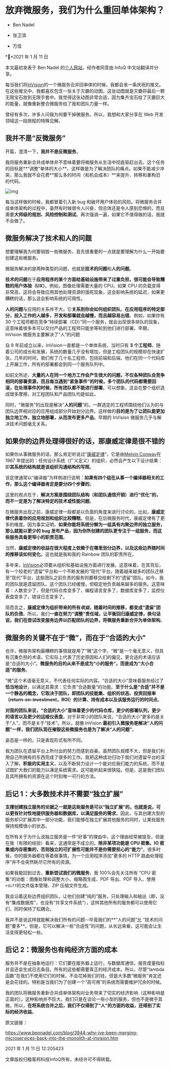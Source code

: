 # 放弃微服务，我们为什么重回单体架构？

- Ben Nadel

- 张卫滨

- 万佳

**2021 年 1 月 11 日

本文最初发表于 Ben Nadel 的[个人网站](https://www.bennadel.com/blog/3944-why-ive-been-merging-microservices-back-into-the-monolith-at-invision.htm)，经作者同意由 InfoQ 中文站翻译并分享。



每当我们将[InVision](https://www.bennadel.com/invision/co-founder.htm?redirect=https%3A%2F%2Fwww.invisionapp.com%2F%3Fsource%3Dbennadel.com)的一个微服务合并回单体的时候，我都会发一条庆祝的推文。在这些推文中，我都喜欢包含一张关于灭霸的动图，这张动图就是灭霸将最后一颗无限宝石放到无限手套中。我觉得这张动图非常合适，因为集齐宝石给了灭霸巨大的能量，就像重新整合微服务给了我和团队力量一样。

曾经有多次，许多人问我为何要干掉微服务。所以，我想和大家分享在 Web 开发领域这一段旅程的特殊见解。



## 我并不是“反微服务”

开篇，澄清一下，**我并不是反微服务**。

我将服务重新合并成单体并不意味着要将微服务从生活中彻底驱赶出去。这个任务的目标是**“调整”单体的大小**，这样做是为了解决团队的痛点。如果不能减少冲突，那么我就不会花费**那么多的时间（和机会成本）**来提升、转移和重构旧的代码。

![img](https://static001.infoq.cn/resource/image/7b/07/7bfe4acc28e95f6632cd5bff60df5707.png)

每当这样做的时候，我都冒着引入新 bug 和破坏用户体验的风险。将微服务合并成单体架构的过程中，虽然有时候很令人兴奋，但总体还是令人感到恐惧的，而且需要**大师级的规划、风险控制和测试**。再次强调一遍，如果它不值得做的话，我就不会做了。



## 微服务解决了技术和人的问题

想要理解我为何要销毁一些微服务，首先很重要的一点就是要理解为什么一开始要创建这些微服务。

微服务解决的是两种类型的问题，也就是**技术的问题**和**人的问题**。

**技术的问题**在于**应用程序的某个方面给基础设施带来了过重负担，很可能会导致糟糕的用户体验（UX）**。例如，图像处理需要大量的 CPU。如果 CPU 的负载变得非常高，这将会导致应用其他处理资源的饿死现象，这会影响系统的延迟，如果更糟糕的话，那么这会影响系统的可用性。

**人的问题**与应用的关系并不大，它**关系到你会如何组织团队**。**在应用程序的特定部分，投入工作的人越多，开发和部署就会越慢，而且越容易出错**。例如，如果你有 30 个工程师都在竞争“持续部署（CD）”同一个服务，就会出现很多排队的现象，这意味着很多本可以交付产品的工程师只能坐等轮到他们进行部署。早期，InVision 微服务主要解决了“人”的问题

自 8 年前成立以来，InVision一直都是一个单体系统，当时只有 **3 个工程师**。随着公司的成长和发展，系统的数量几乎没有增加，但是工程团队的规模却在快速扩张。几年的时间，我们有了几十名工程师，包括前端和后端，他们在同一个代码库上开展工作，所有的部署都会到同一个服务队列中。

如前文所述，**大量的人在同一个地方工作会产生很大的问题，不仅各种团队会竞争相同的部署资源，而且每当遇到“紧急事件”的时候，多个团队的代码都需要回滚，在处理事件的时候，所有团队都不能进行部署**。可以想象，这会在整个组织造成很多摩擦，对工程团队和产品团队均是如此。

同时，“微服务”的出现是解决“**人的问题**”的。一群选定的工程师围绕他们认为的与团队边界相对应的应用组成部分开始划分边界。这样做的**目的是为了让团队能更加独立地工作，独立地部署，从而发布更多产品**。早期的 InVision 微服务几乎与解决技术问题毫无关系。



## 如果你的边界处理得很好的话，那康威定律是很不错的

如果你从事微服务的话，那么肯定听说过“[康威定律](https://en.wikipedia.org/wiki/Conway's_law)”，它是由[Melvin Conway](https://www.melconway.com/)在 1967 年提出的：任何设计系统（广义定义）的组织，必然会产生以下设计结果：即**其系统的结构就是该组织沟通结构的写照**。

该定律通常以“编译器”为样例进行说明：**如果有四个组在从事一个编译器相关的工作，那么这个编译器肯定是要分四个步骤的**。

这里的观点在于，**解决方案是围绕团队结构（和团队通信开销）进行“优化”的，而不一定是为了解决特定的技术或性能问题**。

在微服务出现之前，康威定律一般都是以负面的角度来进行讨论的。比如，**康威定律代表着你的应用规划和组织比较糟糕**。但是，在后微服务时代，康威定律有了更多的维度。因为事实证明，**如果你能将系统分解为一组具有内聚边界的独立服务，那么就能以更少的 bug 发布产品，因为你所创建的团队更专注于一组服务，而这些服务具备更窄小的职责范围**。

当然，**康威定律的收益在很大程度上依赖于在哪里划分边界，以及这些边界随时间的推移该如何变化**。这也就是我和我的 Rainbow 团队的职责所在。

多年来，[InVision](https://www.bennadel.com/invision/co-founder.htm?redirect=https%3A%2F%2Fwww.invisionapp.com%2F%3Fsource%3Dbennadel.com)必须要从组织和基础设施方面进行发展。这意味着，在其背后，有一个较老的“遗留”平台和一个不断发展的“现代”平台。随着越来越多的团队迁移至“现代”平台，这些团队之前负责的服务则要移交给剩下的“遗留”团队。如今，我的团队就是遗留团队。这个团队已经缓慢，但稳定地负责越来越多的服务。这意味着：人数变少了，但是代码仓库变多了，编程语言变多了，数据库变多了，监控仪表盘变多了，错误日志变多了。

简而言之，**康威定律为组织带来的所有*收益*，随着时间的推移，都变成“遗留”团队的负债**。所以，我们**一直在努力“调整”责任域，让平衡回归康威定律，换句话说，我们在尝试改变服务边界以匹配团队的边界，将微服务重新合并为单体架构**。



## 微服务的关键不在于“微”，而在于“合适的大小”

也许，微服务架构最糟糕的事情就是用了“微”这个字。“微”是一个毫无意义，但具有沉重负担的术语，它实际上代表了历史原因和人们的偏见，更合适的术语应该是“合适的大小”。**微服务的目的从来不是成为“小的服务”，而是成为“大小合适”的服务**。

“微”这个术语毫无意义，不代表任何实际的内容。“合适的大小”意味着服务经过了**恰当地设计**，以满足其需求：它负责“合适数量”的功能。**至于什么是“合适”并不是一个静态的概念，它取决于团队，即团队的技能集、组织的状态、投资回报率（return-on-investment，ROI）的计算、持有成本以及该服务运行的时间点**。

**对我的团队来说，“合适的大小”意味着更少的代码仓库，更少的部署队列，更少的语言以及更少的运维仪表盘**。对于非常小的团队来说，“合适的大小”更多的是关于“人”，而不是关于“技术”。所以，就像 InVision **最初引入微服务是解决“人的问题”一样，我们团队现在摧毁这些微服务也是为了解决“人的问题”**。

姿态是一样的，只是表现形式有所不同。

我为团队在遗留平台上所付出的努力而感到自豪。虽然团队规模不大，但是我们利用自己所拥有的东西完成了很多的工作。我把这种成功归功于我们对遗留平台的深入了解，**积极的实用主义**，以及不断努力设计一个能对应我们能力的系统，而不是试图扩大我们的能力以满足系统需求。这可能听起来很狭隘，但是，这是我们团队及其所拥有的资源在这个时刻唯一可行的方法。



## 后记 1：大多数技术并不需要“独立扩展”

**支撑创建独立服务的论据之一就是这些服务是可以“独立扩展”的，也就是说，可以更有针对性地提供服务器和数据库，以满足服务的需求**。因此，与其创建大型的服务却只扩展其中一部分功能，我们能够在独立扩展其他服务的同时，让某些服务保持规模很小的状态。

在所有关于为什么说独立服务是一件“好事”的理由中，这个理由经常被提及，但是在我（有限的经验）看来，这通常是不成立的。**除非某项功能是 CPU 密集、IO 密集或内存密集的，否则独立的可扩展性可能并不是你需要担心的“能力”**。很多时候，你的服务器都在等着做事情，为一个应用程序添加“更多的 HTTP 路由处理程序”并不会突然耗尽它所有的资源。

如果我能回到过去，**重新尝试我们的微服务**，我 100%会先关注所有 “CPU 密集”的功能：图像处理和调整大小、缩略图生成、PDF 导出、PDF 导入、使用`rdiff`的文件版本管理、ZIP 压缩文件生成。

我会沿着这些边界组织团队，让他们创建“纯的”服务，只处理输入和输出（即，没有“集成数据库”，也没有“共享文件系统”），这样其他所有的服务都可以使用它们，同时保持了松耦合。

我并不是说这样就能解决我们所有的问题--毕竟我们的**“人的问题”比 “技术的问题”要多**。但是，它可以解决一些“合适性”的问题，从长远来看，这可能会让生活变得更轻松一些。



## 后记 2：微服务也有纯经济方面的成本

服务并不是在抽象地运行：它们要在服务器上运行，与数据库通信，报告度量指标并且还会生成日志条目。所有的这些都需要真正的经济成本。所以，尽管“lambda 函数”在我们不使用它们的时候，不会花掉我们的钱，但是大多数“微服务”肯定还是会花钱的。特别是当我们为了创建一个“高可用”的系统而需要维护冗余的时候。

我的团队将微服务重新合并成单体架构对业务带来了切实的经济影响（这种影响是正面的）。这种影响并不巨大，我们只是在谈论一些小型的服务，但也不是微乎其微。所以，**在将系统合并之后，我们不仅得到了“人”的方面的收益，还得到了实际的经济收益**。



原文链接：

https://www.bennadel.com/blog/3944-why-ive-been-merging-microservices-back-into-the-monolith-at-invision.htm



2021 年 1 月 11 日 12:205423

文章版权归极客邦科技InfoQ所有，未经许可不得转载。
